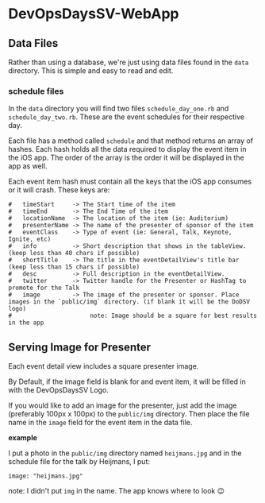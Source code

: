 # DevOpsDaysSV-WebApp

## Data Files

Rather than using a database, we're just using data files found in the `data` directory. This is simple and easy to read and edit.

### schedule files

In the `data` directory you will find two files `schedule_day_one.rb` and `schedule_day_two.rb`. These are the event schedules for their respective day.

Each file has a method called `schedule` and that method returns an array of hashes. Each hash holds all the data required to display the event item in the iOS app. The order of the array is the order it will be displayed in the app as well.

Each event item hash must contain all the keys that the iOS app consumes or it will crash. These keys are:

```
#   timeStart     -> The Start time of the item
#   timeEnd       -> The End Time of the item
#   locationName  -> The location of the item (ie: Auditorium)
#   presenterName -> The name of the presenter of sponsor of the item
#   eventClass    -> Type of event (ie: General, Talk, Keynote, Ignite, etc)
#   info          -> Short description that shows in the tableView. (keep less than 40 chars if possible)
#   shortTitle    -> The title in the eventDetailView's title bar (keep less than 15 chars if possible)
#   desc          -> Full description in the eventDetailView.
#   twitter       -> Twitter handle for the Presenter or HashTag to promote for the Talk
#   image         -> The image of the presenter or sponsor. Place images in the `public/img` directory. (if blank it will be the DoDSV logo)
#                      note: Image should be a square for best results in the app
```

## Serving Image for Presenter

Each event detail view includes a square presenter image.

By Default, if the image field is blank for and event item, it will be filled in with the DevOpsDaysSV Logo.

If you would like to add an image for the presenter, just add the image (preferably 100px x 100px) to the `public/img` directory. Then place the file name in the `image` field for the event item in the data file.

**example**

I put a photo in the `public/img` directory named `heijmans.jpg` and in the schedule file for the talk by Heijmans, I put:

```
image: "heijmans.jpg"
```

note: I didn't put `img` in the name. The app knows where to look :wink:

